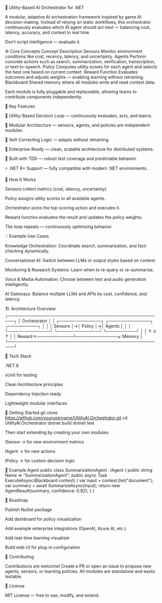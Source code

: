 🧠 Utility-Based AI Orchestrator for .NET

A modular, adaptive AI orchestration framework inspired by game AI decision-making.
Instead of relying on static workflows, this orchestrator continuously evaluates which AI agent should act next — balancing cost, latency, accuracy, and context in real time.

Don’t script intelligence — evaluate it.

⚙️ Core Concepts
Concept	Description
Sensors	Monitor environment conditions like cost, recency, latency, and uncertainty.
Agents	Perform concrete actions such as search, summarization, verification, transcription, or text-to-speech.
Policy	Computes utility scores for each agent and selects the best one based on current context.
Reward Function	Evaluates outcomes and adjusts weights — enabling learning without retraining.
Blackboard	Shared memory where all modules write and read context data.

Each module is fully pluggable and replaceable, allowing teams to contribute components independently.

🚀 Key Features

🔄 Utility-Based Decision Loop — continuously evaluates, acts, and learns.

🧩 Modular Architecture — sensors, agents, and policies are independent modules.

🧠 Self-Correcting Logic — adapts without retraining.

💼 Enterprise-Ready — clean, scalable architecture for distributed systems.

🧪 Built with TDD — robust test coverage and predictable behavior.

⚡ .NET 8+ Support — fully compatible with modern .NET environments.

🧩 How It Works

Sensors collect metrics (cost, latency, uncertainty).

Policy assigns utility scores to all available agents.

Orchestrator picks the top-scoring action and executes it.

Reward function evaluates the result and updates the policy weights.

The loop repeats — continuously optimizing behavior.

💡 Example Use Cases

Knowledge Orchestration: Coordinate search, summarization, and fact-checking dynamically.

Conversational AI: Switch between LLMs or output styles based on context.

Monitoring & Research Systems: Learn when to re-query or re-summarize.

Voice & Media Automation: Choose between text and audio generation intelligently.

AI Gateways: Balance multiple LLMs and APIs by cost, confidence, and latency.

🏗️ Architecture Overview
┌────────────────────────────────────────────────────┐
│                    Orchestrator                    │
│  ┌──────────────┐  ┌──────────────┐  ┌──────────┐  │
│  │   Sensors    │→│   Policy      │→│   Agents  │  │
│  └──────────────┘  └──────────────┘  └──────────┘  │
│          ↑               ↓               ↑         │
│      Reward ↖────────────┴──────────────↙ Memory   │
└────────────────────────────────────────────────────┘

🧰 Tech Stack

.NET 8

xUnit for testing

Clean Architecture principles

Dependency Injection ready

Lightweight modular interfaces

🚀 Getting Started
git clone https://github.com/yourusername/UtilityAI.Orchestrator.git
cd UtilityAI.Orchestrator
dotnet build
dotnet test


Then start extending by creating your own modules:

ISensor → for new environment metrics

IAgent → for new actions

IPolicy → for custom decision logic

🧠 Example Agent
public class SummarizationAgent : IAgent
{
    public string Name => "SummarizationAgent";
    public async Task<AgentResult> ExecuteAsync(Blackboard context)
    {
        var input = context.Get<string>("document");
        var summary = await SummarizeAsync(input);
        return new AgentResult(summary, confidence: 0.92);
    }
}

🧩 Roadmap

 Publish NuGet package

 Add dashboard for policy visualization

 Add example enterprise integrations (OpenAI, Azure AI, etc.)

 Add real-time learning visualizer

 Build web UI for plug-in configuration

🤝 Contributing

Contributions are welcome!
Create a PR or open an issue to propose new agents, sensors, or learning policies.
All modules are standalone and easily testable.

📜 License

MIT License — free to use, modify, and extend.
